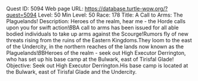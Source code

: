 Quest ID: 5094
Web page URL: https://database.turtle-wow.org/?quest=5094
Level: 50
Min Level: 50
Race: 178
Title: A Call to Arms: The Plaguelands!
Description: Heroes of the realm, hear me - the Horde calls upon you for swift action!$B$BA call to arms has been issued for all able bodied individuals to take up arms against the Scourge!Rumors fly of new threats rising from the ruins of the Eastern Kingdoms.They loom to the east of the Undercity, in the northern reaches of the lands now known as the Plaguelands!$B$BHeroes of the realm - seek out High Executor Derrington, who has set up his base camp at the Bulwark, east of Tirisfal Glade!
Objective: Seek out High Executor Derrington.His base camp is located at the Bulwark, east of Tirisfal Glade and the Undercity.
